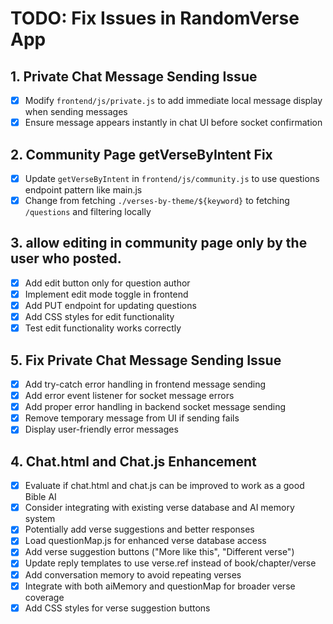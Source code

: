 # TODO: Fix Issues in RandomVerse App

## 1. Private Chat Message Sending Issue
- [x] Modify `frontend/js/private.js` to add immediate local message display when sending messages
- [x] Ensure message appears instantly in chat UI before socket confirmation

## 2. Community Page getVerseByIntent Fix
- [x] Update `getVerseByIntent` in `frontend/js/community.js` to use questions endpoint pattern like main.js
- [x] Change from fetching `./verses-by-theme/${keyword}` to fetching `/questions` and filtering locally

## 3. allow editing in community page only by the user who posted.
- [x] Add edit button only for question author
- [x] Implement edit mode toggle in frontend
- [x] Add PUT endpoint for updating questions
- [x] Add CSS styles for edit functionality
- [x] Test edit functionality works correctly

## 5. Fix Private Chat Message Sending Issue
- [x] Add try-catch error handling in frontend message sending
- [x] Add error event listener for socket message errors
- [x] Add proper error handling in backend socket message sending
- [x] Remove temporary message from UI if sending fails
- [x] Display user-friendly error messages

## 4. Chat.html and Chat.js Enhancement
- [x] Evaluate if chat.html and chat.js can be improved to work as a good Bible AI
- [x] Consider integrating with existing verse database and AI memory system
- [x] Potentially add verse suggestions and better responses
- [x] Load questionMap.js for enhanced verse database access
- [x] Add verse suggestion buttons ("More like this", "Different verse")
- [x] Update reply templates to use verse.ref instead of book/chapter/verse
- [x] Add conversation memory to avoid repeating verses
- [x] Integrate with both aiMemory and questionMap for broader verse coverage
- [x] Add CSS styles for verse suggestion buttons
